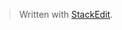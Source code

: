 






> Written with [StackEdit](https://stackedit.io/).
<!--stackedit_data:
eyJoaXN0b3J5IjpbMTA0NDI1NjAyOF19
-->